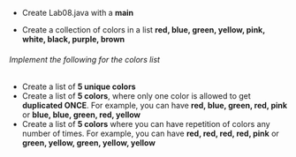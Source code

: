 * Create Lab08.java with a __main__

* Create a collection of colors in a list __red, blue, green, yellow, pink, white, black, purple, brown__

###### Implement the following for the colors list
* Create a list of __5 unique colors__
* Create a list of __5 colors__, where only one color is allowed to get __duplicated ONCE__. For example, you can have __red, blue, green, red, pink__ or __blue, blue, green, red, yellow__
* Create a list of __5 colors__ where you can have repetition of colors any number of times. For example, you can have __red, red, red, red, pink__ or __green, yellow, green, yellow, yellow__